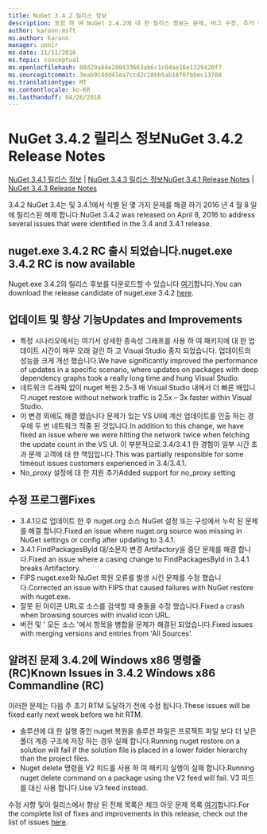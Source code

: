 ```yaml
---
title: NuGet 3.4.2 릴리스 정보
description: 포함 하 여 NuGet 3.4.2에 대 한 릴리스 정보는 문제, 버그 수정, 추가 된 기능 및 Dcr 알려져 있습니다.
author: karann-msft
ms.author: karann
manager: unnir
ms.date: 11/11/2016
ms.topic: conceptual
ms.openlocfilehash: 88d29a84e280433663ab6c1c04ae16e1329420f7
ms.sourcegitcommit: 3eab9c4dd41ea7ccd2c28bb5ab16f6fbbec13708
ms.translationtype: MT
ms.contentlocale: ko-KR
ms.lasthandoff: 04/26/2018
---
```

# <a name="nuget-342-release-notes"></a><span data-ttu-id="46b88-103">NuGet 3.4.2 릴리스 정보</span><span class="sxs-lookup"><span data-stu-id="46b88-103">NuGet 3.4.2 Release Notes</span></span>

<span data-ttu-id="46b88-104">[NuGet 3.4.1 릴리스 정보](../release-notes/nuget-3.4.1.md) | [NuGet 3.4.3 릴리스 정보](../release-notes/nuget-3.4.3.md)</span><span class="sxs-lookup"><span data-stu-id="46b88-104">[NuGet 3.4.1 Release Notes](../release-notes/nuget-3.4.1.md) | [NuGet 3.4.3 Release Notes](../release-notes/nuget-3.4.3.md)</span></span>

<span data-ttu-id="46b88-105">3.4.2 NuGet 3.4는 및 3.4.1에서 식별 된 몇 가지 문제를 해결 하기 2016 년 4 월 8 일에 릴리스된 해제 합니다.</span><span class="sxs-lookup"><span data-stu-id="46b88-105">NuGet 3.4.2 was released on April 8, 2016 to address several issues that were identified in the 3.4 and 3.4.1 release.</span></span>

## <a name="nugetexe-342-rc-is-now-available"></a><span data-ttu-id="46b88-106">nuget.exe 3.4.2 RC 출시 되었습니다.</span><span class="sxs-lookup"><span data-stu-id="46b88-106">nuget.exe 3.4.2 RC is now available</span></span>

<span data-ttu-id="46b88-107">Nuget.exe 3.4.2의 릴리스 후보를 다운로드할 수 있습니다 [여기](https://dist.nuget.org/index.html)합니다.</span><span class="sxs-lookup"><span data-stu-id="46b88-107">You can download the release candidate of nuget.exe 3.4.2 [here](https://dist.nuget.org/index.html).</span></span>

## <a name="updates-and-improvements"></a><span data-ttu-id="46b88-108">업데이트 및 향상 기능</span><span class="sxs-lookup"><span data-stu-id="46b88-108">Updates and Improvements</span></span>

* <span data-ttu-id="46b88-109">특정 시나리오에서는 여기서 상세한 종속성 그래프를 사용 하 여 패키지에 대 한 업데이트 시간이 매우 오래 걸린 하 고 Visual Studio 중지 되었습니다. 업데이트의 성능을 크게 개선 했습니다.</span><span class="sxs-lookup"><span data-stu-id="46b88-109">We have significantly improved the performance of updates in a specific scenario, where updates on packages with deep dependency graphs took a really long time and hung Visual Studio.</span></span>
* <span data-ttu-id="46b88-110">네트워크 트래픽 없이 nuget 복원 2.5-3 배 Visual Studio 내에서 더 빠른 배입니다.</span><span class="sxs-lookup"><span data-stu-id="46b88-110">nuget restore without network traffic is 2.5x – 3x faster within Visual Studio.</span></span>
* <span data-ttu-id="46b88-111">이 변경 외에도 해결 했습니다 문제가 있는 VS UI에 계산 업데이트를 인출 하는 경우에 두 번 네트워크 적중 된 것입니다.</span><span class="sxs-lookup"><span data-stu-id="46b88-111">In addition to this change, we have fixed an issue where we were hitting the network twice when fetching the update count in the VS UI.</span></span> <span data-ttu-id="46b88-112">이 부분적으로 3.4/3.4.1 한 경험이 일부 시간 초과 문제 고객에 대 한 책임입니다.</span><span class="sxs-lookup"><span data-stu-id="46b88-112">This was partially responsible for some timeout issues customers experienced in 3.4/3.4.1.</span></span>
* <span data-ttu-id="46b88-113">No_proxy 설정에 대 한 지원 추가</span><span class="sxs-lookup"><span data-stu-id="46b88-113">Added support for no_proxy setting</span></span>

## <a name="fixes"></a><span data-ttu-id="46b88-114">수정 프로그램</span><span class="sxs-lookup"><span data-stu-id="46b88-114">Fixes</span></span>

* <span data-ttu-id="46b88-115">3.4.1으로 업데이트 한 후 nuget.org 소스 NuGet 설정 또는 구성에서 누락 된 문제를 해결 합니다.</span><span class="sxs-lookup"><span data-stu-id="46b88-115">Fixed an issue where nuget.org source was missing in NuGet settings or config after updating to 3.4.1.</span></span>
* <span data-ttu-id="46b88-116">3.4.1 FindPackagesById 대/소문자 변경 Artifactory을 중단 문제를 해결 합니다.</span><span class="sxs-lookup"><span data-stu-id="46b88-116">Fixed an issue where a casing change to FindPackagesById in 3.4.1 breaks Artifactory.</span></span>
* <span data-ttu-id="46b88-117">FIPS nuget.exe와 NuGet 복원 오류를 발생 시킨 문제를 수정 했습니다.</span><span class="sxs-lookup"><span data-stu-id="46b88-117">Corrected an issue with FIPS that caused failures with NuGet restore with nuget.exe.</span></span>
* <span data-ttu-id="46b88-118">잘못 된 아이콘 URL로 소스를 검색할 때 충돌을 수정 했습니다.</span><span class="sxs-lookup"><span data-stu-id="46b88-118">Fixed a crash when browsing sources with invalid icon URL.</span></span>
* <span data-ttu-id="46b88-119">버전 및 ' 모든 소스 '에서 항목을 병합을 문제가 해결된 되었습니다.</span><span class="sxs-lookup"><span data-stu-id="46b88-119">Fixed issues with merging versions and entries from 'All Sources'.</span></span>

## <a name="known-issues-in-342-windows-x86-commandline-rc"></a><span data-ttu-id="46b88-120">알려진 문제 3.4.2에 Windows x86 명령줄 (RC)</span><span class="sxs-lookup"><span data-stu-id="46b88-120">Known Issues in 3.4.2 Windows x86 Commandline (RC)</span></span>

<span data-ttu-id="46b88-121">이러한 문제는 다음 주 초기 RTM 도달하기 전에 수정 됩니다.</span><span class="sxs-lookup"><span data-stu-id="46b88-121">These issues will be fixed early next week before we hit RTM.</span></span>

*  <span data-ttu-id="46b88-122">솔루션에 대 한 실행 중인 nuget 복원을 솔루션 파일은 프로젝트 파일 보다 더 낮은 폴더 계층 구조에 저장 하는 경우 실패 합니다.</span><span class="sxs-lookup"><span data-stu-id="46b88-122">Running nuget restore on a solution will fail if the solution file is placed in a lower folder hierarchy than the project files.</span></span>
*  <span data-ttu-id="46b88-123">Nuget delete 명령을 V2 피드를 사용 하 여 패키지 실행이 실패 합니다.</span><span class="sxs-lookup"><span data-stu-id="46b88-123">Running nuget delete command on a package using the V2 feed will fail.</span></span> <span data-ttu-id="46b88-124">V3 피드를 대신 사용 합니다.</span><span class="sxs-lookup"><span data-stu-id="46b88-124">Use V3 feed instead.</span></span>


<span data-ttu-id="46b88-125">수정 사항 및이 릴리스에서 향상 된 전체 목록은 체크 아웃 문제 목록 [여기](https://github.com/NuGet/Home/issues?utf8=%E2%9C%93&q=is%3Aissue+milestone%3A3.4.2++is%3Aclosed+)합니다.</span><span class="sxs-lookup"><span data-stu-id="46b88-125">For the complete list of fixes and improvements in this release, check out the list of issues [here](https://github.com/NuGet/Home/issues?utf8=%E2%9C%93&q=is%3Aissue+milestone%3A3.4.2++is%3Aclosed+).</span></span>
